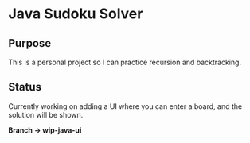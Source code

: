 # Java Sudoku Solver

## Purpose 

This is a personal project so I can practice recursion and backtracking.


## Status
 
Currently working on adding a UI where you can enter a board, and the solution will be shown. 

**Branch -> wip-java-ui**